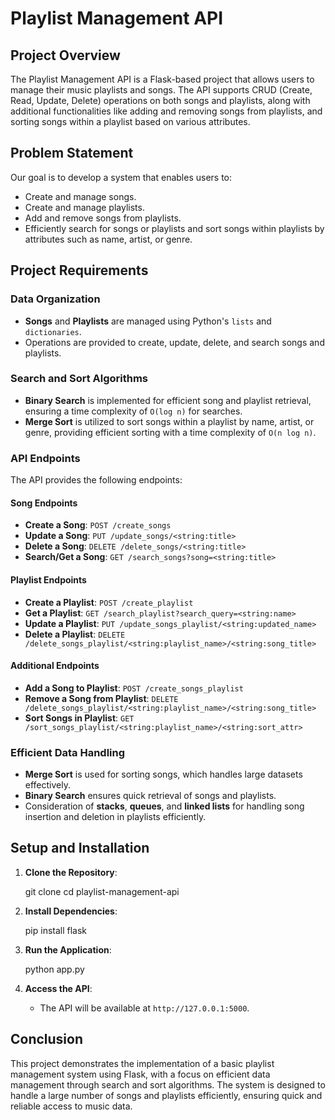 # Playlist Management API

## Project Overview

The Playlist Management API is a Flask-based project that allows users to manage their music playlists and songs. The API supports CRUD (Create, Read, Update, Delete) operations on both songs and playlists, along with additional functionalities like adding and removing songs from playlists, and sorting songs within a playlist based on various attributes.

## Problem Statement

Our goal is to develop a system that enables users to:
- Create and manage songs.
- Create and manage playlists.
- Add and remove songs from playlists.
- Efficiently search for songs or playlists and sort songs within playlists by attributes such as name, artist, or genre.

## Project Requirements

### Data Organization

- **Songs** and **Playlists** are managed using Python's `lists` and `dictionaries`.
- Operations are provided to create, update, delete, and search songs and playlists.

### Search and Sort Algorithms

- **Binary Search** is implemented for efficient song and playlist retrieval, ensuring a time complexity of `O(log n)` for searches.
- **Merge Sort** is utilized to sort songs within a playlist by name, artist, or genre, providing efficient sorting with a time complexity of `O(n log n)`.

### API Endpoints

The API provides the following endpoints:

#### Song Endpoints

- **Create a Song**: `POST /create_songs`
- **Update a Song**: `PUT /update_songs/<string:title>`
- **Delete a Song**: `DELETE /delete_songs/<string:title>`
- **Search/Get a Song**: `GET /search_songs?song=<string:title>`

#### Playlist Endpoints

- **Create a Playlist**: `POST /create_playlist`
- **Get a Playlist**: `GET /search_playlist?search_query=<string:name>`
- **Update a Playlist**: `PUT /update_songs_playlist/<string:updated_name>`
- **Delete a Playlist**: `DELETE /delete_songs_playlist/<string:playlist_name>/<string:song_title>`

#### Additional Endpoints

- **Add a Song to Playlist**: `POST /create_songs_playlist`
- **Remove a Song from Playlist**: `DELETE /delete_songs_playlist/<string:playlist_name>/<string:song_title>`
- **Sort Songs in Playlist**: `GET /sort_songs_playlist/<string:playlist_name>/<string:sort_attr>`

### Efficient Data Handling

- **Merge Sort** is used for sorting songs, which handles large datasets effectively.
- **Binary Search** ensures quick retrieval of songs and playlists.
- Consideration of **stacks**, **queues**, and **linked lists** for handling song insertion and deletion in playlists efficiently.

## Setup and Installation

1. **Clone the Repository**: 
    
    git clone <repository-url>
    cd playlist-management-api
  

2. **Install Dependencies**:
 
    pip install flask
  

3. **Run the Application**:
    
    python app.py

4. **Access the API**:
    - The API will be available at `http://127.0.0.1:5000`.


## Conclusion

This project demonstrates the implementation of a basic playlist management system using Flask, with a focus on efficient data management through search and sort algorithms. The system is designed to handle a large number of songs and playlists efficiently, ensuring quick and reliable access to music data.
